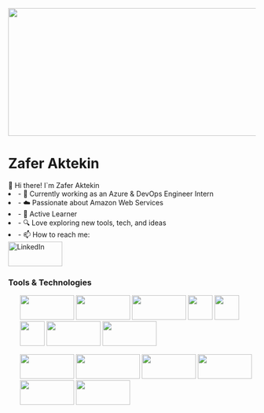 <img src="https://www.angularminds.com/tech-logos/Cloud&Devops.svg" width="1800px" height="260px">
<h1><strong>Zafer Aktekin</strong></h1>
👋 Hi there!  I`m Zafer Aktekin
<li>- 🎯 Currently working as an Azure & DevOps Engineer Intern</li>
<li>- ☁️ Passionate about Amazon Web Services</li>
<li>- 🚀 Active Learner</li>
<li>- 🔍 Love exploring new tools, tech, and ideas</li>
<li>- 📫 How to reach me: </li>

<body>
<a href="https://www.linkedin.com/in/zafer-aktekin-3b4266222/" Target="_blank">
<img src="https://user-images.githubusercontent.com/94003285/160731003-4e6ab064-1fa0-4e04-beb8-f207e2312932.png" alt="LinkedIn" width="110px" height="50px">
</a>
</body>
<h3>Tools & Technologies</h3>
 <ul>  
<img src="https://www.turbogeek.co.uk/wp-content/uploads/2018/11/hashicorp-terraform-banner.png" width="110" height="50">  <img src="https://static.wikia.nocookie.net/windows/images/0/01/GitHub_logo_2013.png/revision/latest?cb=20231201024220" width="110" height="50">  <img src="https://martellotech.com/wp-content/uploads/2022/04/aws-integration.jpg" width="110" height="50">  <img src="https://logos-download.com/wp-content/uploads/2018/09/Kubernetes_Logo.png" width="50" height="50"> <img src="https://1000logos.net/wp-content/uploads/2017/03/Symbol-Linux.jpg" width="50px" height="50px"> <img src="https://upload.wikimedia.org/wikipedia/commons/thumb/9/9a/Visual_Studio_Code_1.35_icon.svg/2048px-Visual_Studio_Code_1.35_icon.svg.png" width="50" height="50"> <img src="https://www.kindpng.com/picc/m/715-7156771_grafana-png-grafana-logo-transparent-png.png" width="110" height="50"> <img src="https://www.seekpng.com/png/detail/321-3216936_jira-agile-logo-jira-service-desk-logo.png" width="110" height="50">  

 </ul>
 <ul>
                                                                                                                      
                                                                                                                      
<img src="https://cms-assets.tutsplus.com/uploads/users/1199/posts/25940/preview_image/ansible.png" width="110" height="50">  <img src="https://www.kindpng.com/picc/m/745-7454540_apache-maven-hd-png-download.png" width="130" height="50">
<img src="https://flyclipart.com/thumbs/set-up-docker-swarm-cluster-using-consul-dzone-cloud-docker-swarm-logo-1074961.png" width="110" height="50">  <img src="https://www.bairesdev.com/wp-content/uploads/2021/06/Jenkins.svg" width="110" height="50"> 
<img src="https://cdn.hashnode.com/res/hashnode/image/upload/v1648922226106/ReijKvWX1.png" width="110" height="50">  <img src="https://www.cncf.io/wp-content/uploads/2020/08/prometheusBanner-1.png" width="110" height="50"> 
 </ul>
